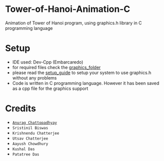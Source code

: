 # Tower-of-Hanoi-Animation-C
Animation of Tower of Hanoi program, using graphics.h library in C programming language

# Setup
- IDE used: Dev-Cpp (Embarcaredo)
- for required files check the [graphics_folder](https://github.com/AnChii33/Tower-of-Hanoi-Animation-C/tree/main/DSA_Microproject/Graphics%20Header%20File%20Setup)
- please read the [setup_guide](https://github.com/AnChii33/Tower-of-Hanoi-Animation-C/blob/main/DSA_Microproject/Graphics%20Header%20File%20Setup/Setup_Guide.txt) to setup your system to use graphics.h without any problems
- Code is written in C programming language. However it has been saved as a cpp file for the graphics support

# Credits
- [``Anurag Chattopadhyay``](github.com/AnChii33)
- ``Sristinil Biswas``
- ``Krishnendu Chatterjee``
- ``Utsav Chatterjee``
- ``Aayush Chowdhury``
- ``Kushal Das``
- ``Patatree Das``
